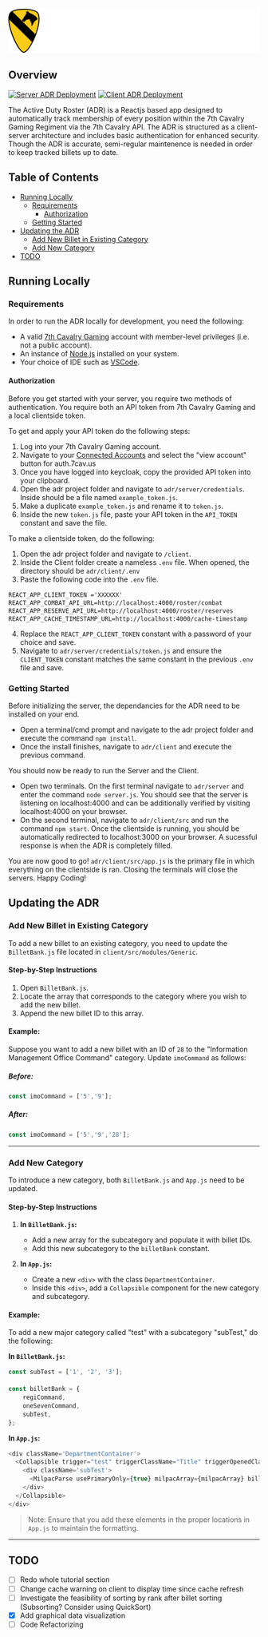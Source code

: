 <p align="center"><img src="./client/src/style/themes/7cav/logo.svg"></p>

## Overview
[![Server ADR Deployment](https://github.com/7Cav/adr/actions/workflows/server_adr_push.yml/badge.svg)](https://github.com/7Cav/adr/actions/workflows/server_adr_push.yml)
[![Client ADR Deployment](https://github.com/7Cav/adr/actions/workflows/client_adr_push.yml/badge.svg)](https://github.com/7Cav/adr/actions/workflows/client_adr_push.yml)

The Active Duty Roster (ADR) is a Reactjs based app designed to automatically track membership of every position within the 7th Cavalry Gaming Regiment via the 7th Cavalry API. The ADR is structured as a client-server architecture and includes basic authentication for enhanced security. Though the ADR is accurate, semi-regular maintenence is needed in order to keep tracked billets up to date.

## Table of Contents

- [Running Locally](#running-locally)
  - [Requirements](#requirements)
    - [Authorization](#authorization)
  - [Getting Started](#getting-started)
- [Updating the ADR](#updating-the-adr)
  - [Add New Billet in Existing Category](#add-new-billet-in-existing-category)
  - [Add New Category](#add-new-category)
- [TODO](#todo)

## Running Locally

### Requirements

In order to run the ADR locally for development, you need the following:
- A valid [7th Cavalry Gaming](https://7cav.us/) account with member-level privileges (i.e. not a public account).
- An instance of [Node.js](https://nodejs.org/en) installed on your system.
- Your choice of IDE such as [VSCode](https://code.visualstudio.com/).

#### Authorization

Before you get started with your server, you require two methods of authentication. You require both an API token from 7th Cavalry Gaming and a local clientside token.

To get and apply your API token do the following steps:

1. Log into your 7th Cavalry Gaming account.
2. Navigate to your [Connected Accounts](https://7cav.us/account/connected-accounts/) and select the "view account" button for auth.7cav.us
3. Once you have logged into keycloak, copy the provided API token into your clipboard.
4. Open the adr project folder and navigate to `adr/server/credentials`. Inside should be a file named `example_token.js`.
5. Make a duplicate `example_token.js` and rename it to `token.js`.
6. Inside the new `token.js` file, paste your API token in the `API_TOKEN` constant and save the file.

To make a clientside token, do the following:

1. Open the adr project folder and navigate to `/client`.
2. Inside the Client folder create a nameless `.env` file. When opened, the directory should be `adr/client/.env`
3. Paste the following code into the `.env` file.

```dotenv
REACT_APP_CLIENT_TOKEN ='XXXXXX'
REACT_APP_COMBAT_API_URL=http://localhost:4000/roster/combat
REACT_APP_RESERVE_API_URL=http://localhost:4000/roster/reserves
REACT_APP_CACHE_TIMESTAMP_URL=http://localhost:4000/cache-timestamp
```
4. Replace the `REACT_APP_CLIENT_TOKEN` constant with a password of your choice and save.
5. Navigate to `adr/server/credentials/token.js` and ensure the `CLIENT_TOKEN` constant matches the same constant in the previous `.env` file and save.

### Getting Started

Before initializing the server, the dependancies for the ADR need to be installed on your end.

- Open a terminal/cmd prompt and navigate to the adr project folder and execute the command `npm install`.
- Once the install finishes, navigate to `adr/client` and execute the previous command.

You should now be ready to run the Server and the Client.

- Open two terminals. On the first terminal navigate to `adr/server` and enter the command `node server.js`. You should see that the server is listening on localhost:4000 and can be additionally verified by visiting localhost:4000 on your browser.
- On the second terminal, navigate to `adr/client/src` and run the command `npm start`. Once the clientside is running, you should be automatically redirected to localhost:3000 on your browser. A sucessful response is when the ADR is completely filled.

You are now good to go! `adr/client/src/app.js` is the primary file in which everything on the clientside is ran. Closing the terminals will close the servers. Happy Coding!

## Updating the ADR

### Add New Billet in Existing Category

To add a new billet to an existing category, you need to update the `BilletBank.js` file located in `client/src/modules/Generic`.

#### Step-by-Step Instructions

1. Open `BilletBank.js`.
2. Locate the array that corresponds to the category where you wish to add the new billet.
3. Append the new billet ID to this array.

#### Example:

Suppose you want to add a new billet with an ID of `28` to the "Information Management Office Command" category. Update `imoCommand` as follows:

##### Before:
```javascript
const imoCommand = ['5','9'];
```
##### After:
```javascript
const imoCommand = ['5','9','28'];
```

---

### Add New Category

To introduce a new category, both `BilletBank.js` and `App.js` need to be updated.

#### Step-by-Step Instructions

1. **In `BilletBank.js`:**
    - Add a new array for the subcategory and populate it with billet IDs.
    - Add this new subcategory to the `billetBank` constant.

2. **In `App.js`:**
    - Create a new `<div>` with the class `DepartmentContainer`.
    - Inside this `<div>`, add a `Collapsible` component for the new category and subcategory.

#### Example:

To add a new major category called "test" with a subcategory "subTest," do the following:

**In `BilletBank.js`:**
```javascript
const subTest = ['1', '2', '3'];

const billetBank = {
    regiCommand,
    oneSevenCommand,
    subTest,
};
```

**In `App.js`:**
```javascript
<div className='DepartmentContainer'>
  <Collapsible trigger="test" triggerClassName="Title" triggerOpenedClassName="Title" open={true}>
    <div className='subTest'>
      <MilpacParse usePrimaryOnly={true} milpacArray={milpacArray} billetIDs={lists.subTest} subtitle={'Subcategory of Test'} />
    </div>
  </Collapsible>
</div>
```

> Note: Ensure that you add these elements in the proper locations in `App.js` to maintain the formatting.

---

## TODO

- [ ] Redo whole tutorial section
- [ ] Change cache warning on client to display time since cache refresh
- [ ] Investigate the feasibility of sorting by rank after billet sorting (Subsorting? Consider using QuickSort)
- [x] Add graphical data visualization
- [ ] Code Refactorizing
